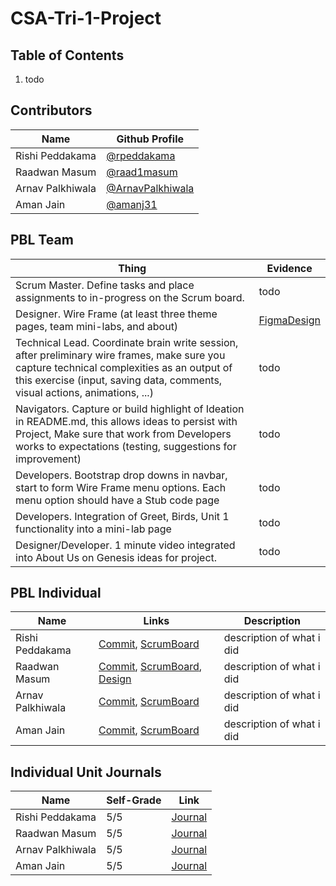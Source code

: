 # CSA-Tri-1-Project

## Table of Contents
1. todo

## Contributors
| Name | Github Profile |
| - | - |
| Rishi Peddakama | [@rpeddakama](https://github.com/rpeddakama) |
| Raadwan Masum | [@raad1masum](https://github.com/raad1masum) |
| Arnav Palkhiwala | [@ArnavPalkhiwala](https://github.com/ArnavPalkhiwala) |
| Aman Jain | [@amanj31](https://github.com/amanj31) |

## PBL Team
| Thing | Evidence |
| - | - |
| Scrum Master. Define tasks and place assignments to in-progress on the Scrum board. | todo |
| Designer. Wire Frame (at least three theme pages, team mini-labs, and about) | [FigmaDesign](https://www.figma.com/file/Gwml5xTAfzebPmFUXSoqm4/AP-CSA-Project?node-id=0%3A1) |
| Technical Lead. Coordinate brain write session, after preliminary wire frames, make sure you capture technical complexities as an output of this exercise (input, saving data, comments, visual actions, animations, ...) | todo |
| Navigators. Capture or build highlight of Ideation in README.md, this allows ideas to persist with Project,  Make sure that work from Developers works to expectations (testing, suggestions for improvement) | todo |
| Developers. Bootstrap drop downs in navbar, start to form Wire Frame menu options.  Each menu option should have a Stub code page | todo |
| Developers. Integration of Greet, Birds, Unit 1 functionality into a mini-lab page | todo |
| Designer/Developer. 1 minute video integrated into About Us on Genesis ideas for project. | todo |

## PBL Individual
| Name | Links | Description |
| - | - | - |
| Rishi Peddakama | [Commit](https://github.com/raad1masum/AP-CSA-Tri-1-Project/commit/3780df25b5cd5db276b8d24aff8b597dea7926ec), [ScrumBoard](https://github.com/raad1masum/AP-CSA-Tri-1-Project/projects) | description of what i did |
| Raadwan Masum | [Commit](https://github.com/raad1masum/AP-CSA-Tri-1-Project/commit/f885dcb38b314b8faf3c1e939024a31640660c07), [ScrumBoard](https://github.com/raad1masum/AP-CSA-Tri-1-Project/projects), [Design](https://www.figma.com/file/Gwml5xTAfzebPmFUXSoqm4/AP-CSA-Project?node-id=0%3A1)  | description of what i did |
| Arnav Palkhiwala | [Commit](https://github.com/raad1masum/AP-CSA-Tri-1-Project/commit/aeb2d018ab3cabd821b7b61e8c238955adc501c4), [ScrumBoard](https://github.com/raad1masum/AP-CSA-Tri-1-Project/projects) | description of what i did |
| Aman Jain | [Commit](https://github.com/raad1masum/AP-CSA-Tri-1-Project/commit/c0b48a637d332f9fb67a3624e18eb230cd9cf777), [ScrumBoard](https://github.com/raad1masum/AP-CSA-Tri-1-Project/projects) | description of what i did |

## Individual Unit Journals
| Name | Self-Grade | Link |
| - | - | - |
| Rishi Peddakama | 5/5 | [Journal](https://docs.google.com/document/d/1vxzWnE3vU9BzimUlZjcTz79fNOBTLcT7G4B1LLMhNEw/edit?usp=sharing)
| Raadwan Masum | 5/5 | [Journal](https://docs.google.com/document/d/1XdgObYAPpPuwJi6Kvq3mPO6OQn05WOdcwZ73aTua7e8/edit?usp=sharing)
| Arnav Palkhiwala | 5/5 | [Journal]()
| Aman Jain | 5/5 | [Journal](https://docs.google.com/document/d/1DZxo0UIKQWJ7KLox5hkE96J63tFqWoBb3ydF6jgcSg0/edit?usp=sharing)
